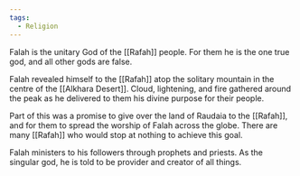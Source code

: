 ```yaml
---
tags:
  - Religion
---
```

Falah is the unitary God of the [[Rafah]] people. For them he is the one true god, and all other gods are false. 

Falah revealed himself to the [[Rafah]] atop the solitary mountain in the centre of the [[Alkhara Desert]]. Cloud, lightening, and fire gathered around the peak as he delivered to them his divine purpose for their people. 

Part of this was a promise to give over the land of Raudaia to the [[Rafah]], and for them to spread the worship of Falah across the globe. There are many [[Rafah]] who would stop at nothing to achieve this goal. 

Falah ministers to his followers through prophets and priests. As the singular god, he is told to be provider and creator of all things. 